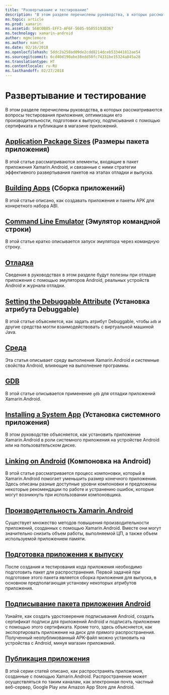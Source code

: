 ```yaml
---
title: "Развертывание и тестирование"
description: "В этом разделе перечислены руководства, в которых рассматриваются вопросы тестирования приложения, оптимизации его производительности, подготовки к выпуску, подписывания с помощью сертификата и публикации в магазине приложений."
ms.topic: article
ms.prod: xamarin
ms.assetid: 568C0B85-EFF3-AF6F-5605-95055193D367
ms.technology: xamarin-android
author: mgmclemore
ms.author: mamcle
ms.date: 02/16/2018
ms.openlocfilehash: 5ddc2a258ad09de2cdd8214dceb533441812ae54
ms.sourcegitcommit: 6cd40d190abe38edd50fc74331be15324a845a28
ms.translationtype: HT
ms.contentlocale: ru-RU
ms.lasthandoff: 02/27/2018
---
```

# <a name="deployment-and-testing"></a>Развертывание и тестирование

В этом разделе перечислены руководства, в которых рассматриваются вопросы тестирования приложения, оптимизации его производительности, подготовки к выпуску, подписывания с помощью сертификата и публикации в магазине приложений.


##  <a name="application-package-sizesapp-package-sizemd"></a>[Application Package Sizes](app-package-size.md) (Размеры пакета приложения)

В этой статье рассматриваются элементы, входящие в пакет приложения Xamarin.Android, и связанные с ними стратегии эффективного развертывания пакетов на этапах отладки и выпуска.

##  <a name="building-appsbuilding-appsindexmd"></a>[Building Apps](building-apps/index.md) (Сборка приложений)

В этой статье описано, как создавать приложения и пакеты APK для конкретного набора ABI.

##  <a name="command-line-emulatorcommand-line-emulatormd"></a>[Command Line Emulator](command-line-emulator.md) (Эмулятор командной строки)

В этой статье кратко описывается запуск эмулятора через командную строку.

## <a name="debuggingandroiddeploy-testdebuggingindexmd"></a>[Отладка](~/android/deploy-test/debugging/index.md)

Сведения в руководствах в этом разделе будут полезны при отладке приложения с помощью эмуляторов Android, реальных устройств Android и журнала отладки.

##  <a name="setting-the-debuggable-attributeandroiddeploy-testdebuggable-attributemd"></a>[Setting the Debuggable Attribute](~/android/deploy-test/debuggable-attribute.md) (Установка атрибута Debuggable)

В этой статье объясняется, как задать атрибут Debuggable, чтобы `adb` и другие средства могли взаимодействовать с виртуальной машиной Java.

##  <a name="environmentenvironmentmd"></a>[Среда](environment.md)

Эта статья описывает среду выполнения Xamarin.Android и системные свойства Android, влияющие на выполнение программы.

##  <a name="gdbgdbmd"></a>[GDB](gdb.md)

В этой статье описывается применение `gdb` для отладки приложений Xamarin.Android.

##  <a name="installing-a-system-appinstall-system-appmd"></a>[Installing a System App](install-system-app.md) (Установка системного приложения)

В этом руководстве объясняется, как установить приложение Xamarin.Android в роли системного приложения на устройстве Android или на пользовательском диске.

##  <a name="linking-on-androidlinkermd"></a>[Linking on Android](linker.md) (Компоновка на Android)

В этой статье рассматривается процесс компоновки, который в Xamarin.Android помогает уменьшить размер конечного приложения. Здесь описаны разные доступные уровни компоновки и предложены некоторые рекомендации по работе и устранению ошибок, которые могут возникнуть при использовании компоновщика.

## <a name="xamarinandroid-performanceandroiddeploy-testperformancemd"></a>[Производительность Xamarin.Android](~/android/deploy-test/performance.md)

Существует множество методов повышения производительности приложений, созданных с помощью Xamarin.Android. Вместе они могут значительно снизить объем работы, выполняемой ЦП, а также объем используемой приложением памяти.

## <a name="preparing-an-application-for-releaseandroiddeploy-testrelease-prepindexmd"></a>[Подготовка приложения к выпуску](~/android/deploy-test/release-prep/index.md)

После создания и тестирования кода приложения необходимо подготовить пакет для распространения. Первой задачей при подготовке этого пакета является сборка приложения для выпуска, в основном предполагающая установку некоторых атрибутов приложения.

## <a name="signing-the-android-application-packageandroiddeploy-testsigningindexmd"></a>[Подписывание пакета приложения Android](~/android/deploy-test/signing/index.md)

Узнайте, как создать удостоверение подписывания Android, создать сертификат подписи для приложений Android и подписать приложение с помощью этого сертификата. Кроме того, здесь объясняется, как экспортировать приложение на диск для *прямого* распространения. Полученный неопубликованный APK-файл можно установить на устройства с Android, минуя магазин приложений.

## <a name="publishing-an-applicationandroiddeploy-testpublishingindexmd"></a>[Публикация приложения](~/android/deploy-test/publishing/index.md)

В этой серии статей описано, как распространять приложения, созданные с помощью Xamarin.Android. Распространение может осуществляться по таким каналам, как электронная почта, частный веб-сервер, Google Play или Amazon App Store для Android.
